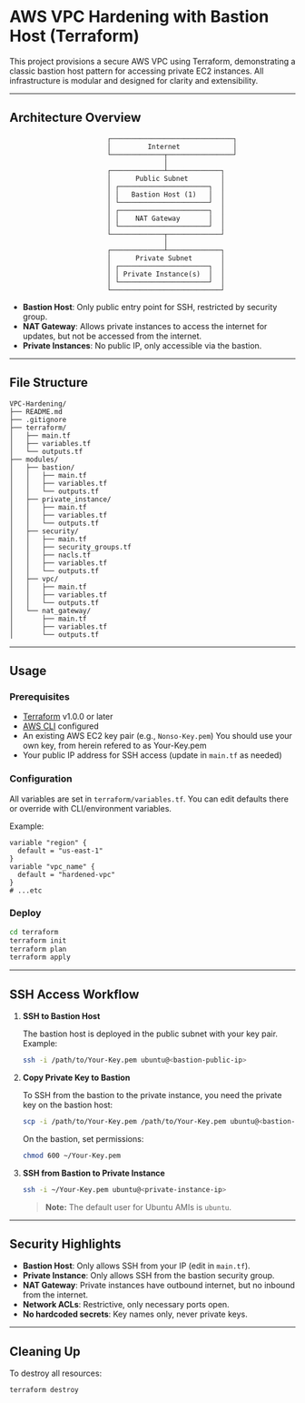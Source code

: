 # AWS VPC Hardening with Bastion Host (Terraform)

This project provisions a secure AWS VPC using Terraform, demonstrating a classic bastion host pattern for accessing private EC2 instances. All infrastructure is modular and designed for clarity and extensibility.

---

## Architecture Overview

```
                        ┌──────────────────────────────┐
                        │         Internet             │
                        └─────────────┬────────────────┘
                                      │
                        ┌─────────────┴─────────────┐
                        │      Public Subnet        │
                        │ ┌──────────────────────┐  │
                        │ │   Bastion Host (1)   │  │
                        │ └──────────────────────┘  │
                        │ ┌──────────────────────┐  │
                        │ │    NAT Gateway       │  │
                        │ └──────────────────────┘  │
                        └─────────────┬─────────────┘
                                      │
                        ┌─────────────┴─────────────┐
                        │      Private Subnet       │
                        │ ┌──────────────────────┐  │
                        │ │ Private Instance(s)  │  │
                        │ └──────────────────────┘  │
                        └───────────────────────────┘
```

- **Bastion Host**: Only public entry point for SSH, restricted by security group.
- **NAT Gateway**: Allows private instances to access the internet for updates, but not be accessed from the internet.
- **Private Instances**: No public IP, only accessible via the bastion.

---

## File Structure

```
VPC-Hardening/
├── README.md
├── .gitignore
├── terraform/
│   ├── main.tf
│   ├── variables.tf
│   └── outputs.tf
├── modules/
│   ├── bastion/
│   │   ├── main.tf
│   │   ├── variables.tf
│   │   └── outputs.tf
│   ├── private_instance/
│   │   ├── main.tf
│   │   ├── variables.tf
│   │   └── outputs.tf
│   ├── security/
│   │   ├── main.tf
│   │   ├── security_groups.tf
│   │   ├── nacls.tf
│   │   ├── variables.tf
│   │   └── outputs.tf
│   ├── vpc/
│   │   ├── main.tf
│   │   ├── variables.tf
│   │   └── outputs.tf
│   └── nat_gateway/
│       ├── main.tf
│       ├── variables.tf
│       └── outputs.tf
```

---

## Usage

### Prerequisites

- [Terraform](https://www.terraform.io/downloads.html) v1.0.0 or later
- [AWS CLI](https://aws.amazon.com/cli/) configured
- An existing AWS EC2 key pair (e.g., `Nonso-Key.pem`) You should use your own key, from herein refered to as Your-Key.pem
- Your public IP address for SSH access (update in `main.tf` as needed)

### Configuration

All variables are set in `terraform/variables.tf`. You can edit defaults there or override with CLI/environment variables.

Example:
```hcl
variable "region" {
  default = "us-east-1"
}
variable "vpc_name" {
  default = "hardened-vpc"
}
# ...etc
```

### Deploy

```bash
cd terraform
terraform init
terraform plan
terraform apply
```

---

## SSH Access Workflow

1. **SSH to Bastion Host**

   The bastion host is deployed in the public subnet with your key pair. Example:
   ```bash
   ssh -i /path/to/Your-Key.pem ubuntu@<bastion-public-ip>
   ```

2. **Copy Private Key to Bastion**

   To SSH from the bastion to the private instance, you need the private key on the bastion host:
   ```bash
   scp -i /path/to/Your-Key.pem /path/to/Your-Key.pem ubuntu@<bastion-public-ip>:~/
   ```
   On the bastion, set permissions:
   ```bash
   chmod 600 ~/Your-Key.pem
   ```

3. **SSH from Bastion to Private Instance**

   ```bash
   ssh -i ~/Your-Key.pem ubuntu@<private-instance-ip>
   ```

   > **Note:** The default user for Ubuntu AMIs is `ubuntu`.

---

## Security Highlights

- **Bastion Host**: Only allows SSH from your IP (edit in `main.tf`).
- **Private Instance**: Only allows SSH from the bastion security group.
- **NAT Gateway**: Private instances have outbound internet, but no inbound from the internet.
- **Network ACLs**: Restrictive, only necessary ports open.
- **No hardcoded secrets**: Key names only, never private keys.

---

## Cleaning Up

To destroy all resources:
```bash
terraform destroy
```

